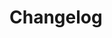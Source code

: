 # Changelog <a href="https://www.eblasoft.com.tr/espocrm-extension-page/stream-plus" target="_blank" id="ext-version" data-id="63495a03a3a8bfd09"></a>

<div class="change-log-wrapper" data-id="63495a03a3a8bfd09"></div>